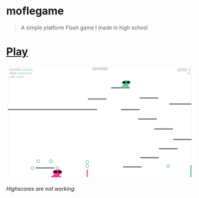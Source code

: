 # moflegame

> A simple platform Flash game I made in high school

# [Play](https://sindresorhus.com/moflegame)

[![](screenshot.png)](https://sindresorhus.com/moflegame)

*Highscores are not working.*
